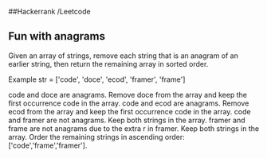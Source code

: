 ##Hackerrank /Leetcode

## Fun with anagrams 

Given an array of strings, remove each string that is an anagram of an earlier string, then return the remaining array in sorted order.

Example
str = ['code', 'doce', 'ecod', 'framer', 'frame']

code and doce are anagrams. Remove doce from the array and keep the first occurrence code in the array. code and ecod are anagrams. Remove ecod from the array and keep the first occurrence code in the array. code and framer are not anagrams. Keep both strings in the array. framer and frame are not anagrams due to the extra r in framer. Keep both strings in the array. Order the remaining strings in ascending order: ['code','frame','framer'].
